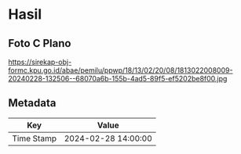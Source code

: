 # Hasil

## Foto C Plano

https://sirekap-obj-formc.kpu.go.id/abae/pemilu/ppwp/18/13/02/20/08/1813022008009-20240228-132506--68070a6b-155b-4ad5-89f5-ef5202be8f00.jpg


## Metadata

| Key        | Value               |
| ---------- | ------------------- |
| Time Stamp | 2024-02-28 14:00:00 |




